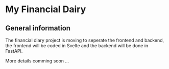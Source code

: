 # My Financial Dairy

## General information

The financial diary project is moving to seperate the frontend and backend, the frontend will be coded in Svelte and the backend will be done in FastAPI.

More details comming soon ...